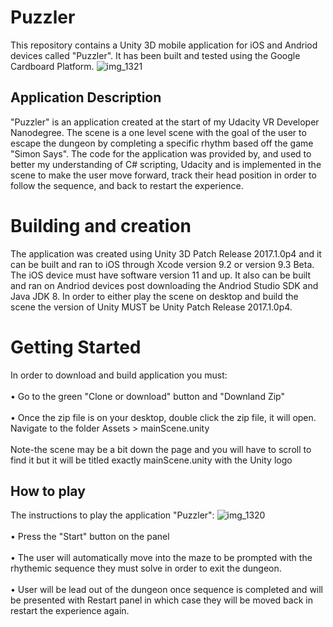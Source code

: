 # Puzzler
This repository contains a Unity 3D mobile application for iOS and Andriod devices called "Puzzler". It has been built and tested using the Google Cardboard Platform.
![img_1321](https://user-images.githubusercontent.com/35173600/36050316-10e7aa52-0db4-11e8-88fe-529319343fd0.PNG)
## Application Description
"Puzzler" is an application created at the start of my Udacity VR Developer Nanodegree. The scene is a one level scene with the goal of the user to escape the dungeon by completing a specific rhythm based off the game "Simon Says". The code for the application was provided by, and used to better my understanding of C# scripting, Udacity and is implemented in the scene to make the user move forward, track their head position in order to follow the sequence, and back to restart the experience.

# Building and creation
The application was created using Unity 3D Patch Release 2017.1.0p4 and it can be built and ran to iOS through Xcode version 9.2 or version 9.3 Beta. The iOS device must have software version 11 and up. It also can be built and ran on Andriod devices post downloading the Andriod Studio SDK and Java JDK 8.  In order to either play the scene on desktop and build the scene the version of Unity MUST be Unity Patch Release 2017.1.0p4.

# Getting Started
In order to download and build application you must:
<br />
<br /> • Go to the green "Clone or download" button and "Downland Zip"
<br />
<br /> • Once the zip file is on your desktop, double click the zip file, it will open. Navigate to the folder Assets > mainScene.unity 
<br />
<br /> Note-the scene may be a bit down the page and you will have to scroll to find it but it will be titled exactly mainScene.unity with the Unity logo

## How to play
The instructions to play the application "Puzzler":
![img_1320](https://user-images.githubusercontent.com/35173600/36050340-2ca04f88-0db4-11e8-97f8-22c4ff2fb8d6.PNG)
<br />
<br /> • Press the "Start" button on the panel
<br />
<br /> • The user will automatically move into the maze to be prompted with the rhythemic sequence they must solve in order to exit the dungeon.
<br />
<br /> • User will be lead out of the dungeon once sequence is completed and will be presented with Restart panel in which case they will be moved back in restart the experience again.
<br />

